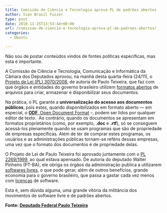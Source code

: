 ```yaml
---
title: Comissão de Ciência e Tecnologia aprova PL de padrões abertos
author: Ivan Brasil Fuzzer
type: post
date: 2010-11-25T13:53:44+00:00
url: /comissao-de-ciencia-e-tecnologia-aprova-pl-de-padroes-abertos/
categories:
  - Ubuntu

---
```

Não sou de postar conteúdos vindos de fontes políticas específicas, mas esta é importante.

A Comissão de Ciência e Tecnologia, Comunicação e Informática da Câmara dos Deputados aprovou, na manhã desta quarta-feira (24/11), o <a href="http://www.camara.gov.br/sileg/prop_detalhe.asp?id=387780" target="_blank">Projeto de Lei (PL) 3070/2008</a>, de autoria de Paulo Teixeira, que faz com que órgãos e entidades do governo brasileiro utilizem <a href="http://pt.wikipedia.org/wiki/Formato_aberto" target="_blank">formatos abertos</a> de arquivos para criar, armazenar e disponibilizar seus documentos.

Na prática, o PL garante a **universalização do acesso aos documentos públicos**, pois estes, quando disponibilizados em formato aberto — em especial, o <a href="http://pt.wikipedia.org/wiki/OpenDocument" target="_blank"><strong>ODF</strong>, Open Document Format</a> –, podem ser lidos por qualquer editor de texto.  Ao contrário, quando os documentos se apresentam em formatos proprietários (como, por exemplo, **.doc** e **.rtf**), só se conseguem acessá-los plenamente quando se usam programas que são de propriedade de empresas específicas. Além de ter de comprar estes programas, os usuários e as administrações públicas tornam-se reféns dessas empresas, uma vez que o formato dos documentos é de propriedade delas.

O Projeto de Lei de Paulo Teixeira foi aprovado juntamente com o <a href="http://www.camara.gov.br/sileg/prop_detalhe.asp?id=17879" target="_blank">PL 2269/1999</a>, ao qual estava apensado. De autoria do deputado Walter Pinheiro (PT-BA), ele obriga os órgãos da administração publica a utilizarem <a href="http://pt.wikipedia.org/wiki/Software_livre" target="_blank">softwares livres</a>, o que pode gerar, além de outros benefícios, grande economia para o governo brasileiro, que passa a gastar cada vez menos com <a href="http://pt.wikipedia.org/wiki/Licen%C3%A7a_de_software" target="_blank">licenças</a> de software.

Esta é, sem dúvida alguma, uma grande vitória da militância dos movimentos de software livre e de padrões abertos.

**Fonte: [Deputado Federal Paulo Teixeira][1]**

 [1]: http://pauloteixeira13.com.br/2010/11/comissao-de-ciencia-e-tecnologia-aprova-pl-de-padroes-abertos/